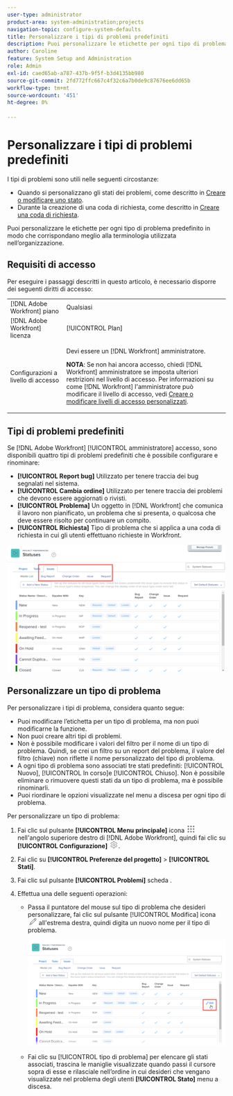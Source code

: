 ```yaml
---
user-type: administrator
product-area: system-administration;projects
navigation-topic: configure-system-defaults
title: Personalizzare i tipi di problemi predefiniti
description: Puoi personalizzare le etichette per ogni tipo di problema predefinito in modo che corrispondano meglio alla terminologia utilizzata nell’organizzazione. I tipi di problema sono utili per personalizzare gli stati dei problemi e creare le code di richiesta.
author: Caroline
feature: System Setup and Administration
role: Admin
exl-id: caed65ab-a787-437b-9f5f-b3d4135bb980
source-git-commit: 2fd772ffc667c4f32c6a7b0de9c87676ee6dd65b
workflow-type: tm+mt
source-wordcount: '451'
ht-degree: 0%

---
```


# Personalizzare i tipi di problemi predefiniti

I tipi di problemi sono utili nelle seguenti circostanze:

* Quando si personalizzano gli stati dei problemi, come descritto in [Creare o modificare uno stato](../../../administration-and-setup/customize-workfront/creating-custom-status-and-priority-labels/create-or-edit-a-status.md).
* Durante la creazione di una coda di richiesta, come descritto in [Creare una coda di richiesta](../../../manage-work/requests/create-and-manage-request-queues/create-request-queue.md).

Puoi personalizzare le etichette per ogni tipo di problema predefinito in modo che corrispondano meglio alla terminologia utilizzata nell’organizzazione.

## Requisiti di accesso

Per eseguire i passaggi descritti in questo articolo, è necessario disporre dei seguenti diritti di accesso:

<table style="table-layout:auto"> 
 <col> 
 <col> 
 <tbody> 
  <tr> 
   <td role="rowheader">[!DNL Adobe Workfront] piano</td> 
   <td>Qualsiasi</td> 
  </tr> 
  <tr> 
   <td role="rowheader">[!DNL Adobe Workfront] licenza</td> 
   <td>[!UICONTROL Plan]</td> 
  </tr> 
  <tr> 
   <td role="rowheader">Configurazioni a livello di accesso</td> 
   <td> <p>Devi essere un [!DNL Workfront] amministratore.</p> <p><b>NOTA</b>: Se non hai ancora accesso, chiedi [!DNL Workfront] amministratore se imposta ulteriori restrizioni nel livello di accesso. Per informazioni su come [!DNL Workfront] l'amministratore può modificare il livello di accesso, vedi <a href="../../../administration-and-setup/add-users/configure-and-grant-access/create-modify-access-levels.md" class="MCXref xref">Creare o modificare livelli di accesso personalizzati</a>.</p> </td> 
  </tr> 
 </tbody> 
</table>

## Tipi di problemi predefiniti

Se [!DNL Adobe Workfront] [!UICONTROL amministratore] accesso, sono disponibili quattro tipi di problemi predefiniti che è possibile configurare e rinominare:

* **[!UICONTROL Report bug]** Utilizzato per tenere traccia dei bug segnalati nel sistema.
* **[!UICONTROL Cambia ordine]** Utilizzato per tenere traccia dei problemi che devono essere aggiornati o rivisti.
* **[!UICONTROL Problema]** Un oggetto in [!DNL Workfront] che comunica il lavoro non pianificato, un problema che si presenta, o qualcosa che deve essere risolto per continuare un compito.
* **[!UICONTROL Richiesta]** Tipo di problema che si applica a una coda di richiesta in cui gli utenti effettuano richieste in Workfront.

![](assets/default-issue-types.png)

## Personalizzare un tipo di problema

Per personalizzare i tipi di problema, considera quanto segue:

* Puoi modificare l’etichetta per un tipo di problema, ma non puoi modificarne la funzione.
* Non puoi creare altri tipi di problemi.
* Non è possibile modificare i valori del filtro per il nome di un tipo di problema. Quindi, se crei un filtro su un report del problema, il valore del filtro (chiave) non riflette il nome personalizzato del tipo di problema.
* A ogni tipo di problema sono associati tre stati predefiniti: [!UICONTROL Nuovo], [!UICONTROL In corso]e [!UICONTROL Chiuso]. Non è possibile eliminare o rimuovere questi stati da un tipo di problema, ma è possibile rinominarli.
* Puoi riordinare le opzioni visualizzate nel menu a discesa per ogni tipo di problema.

Per personalizzare un tipo di problema:

1. Fai clic sul pulsante **[!UICONTROL Menu principale]** icona ![](assets/main-menu-icon.png) nell&#39;angolo superiore destro di [!DNL Adobe Workfront], quindi fai clic su **[!UICONTROL Configurazione]** ![](assets/gear-icon-settings.png).

1. Fai clic su **[!UICONTROL Preferenze del progetto]** > **[!UICONTROL Stati]**.

1. Fai clic sul pulsante **[!UICONTROL Problemi]** scheda .
1. Effettua una delle seguenti operazioni:

   * Passa il puntatore del mouse sul tipo di problema che desideri personalizzare, fai clic sul pulsante [!UICONTROL Modifica] icona ![](assets/edit-icon.png) all&#39;estrema destra, quindi digita un nuovo nome per il tipo di problema.

      ![](assets/customize-issue-type.png)

   * Fai clic su [!UICONTROL tipo di problema] per elencare gli stati associati, trascina le maniglie visualizzate quando passi il cursore sopra di esse e rilasciale nell’ordine in cui desideri che vengano visualizzate nel problema degli utenti **[!UICONTROL Stato]** menu a discesa.
